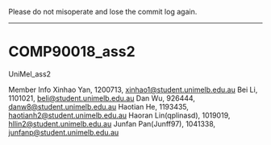 Please do not misoperate and lose the commit log again.
______________________________________________________
# COMP90018_ass2
UniMel_ass2

Member Info
Xinhao Yan, 1200713, xinhao1@student.unimelb.edu.au
Bei Li, 1101021, beli@student.unimelb.edu.au
Dan Wu, 926444, danw8@student.unimelb.edu.au
Haotian He, 1193435, haotianh2@student.unimelb.edu.au
Haoran Lin(qplinasd), 1019019, hllin2@student.unimelb.edu.au
Junfan Pan(Junff97), 1041338, junfanp@student.unimelb.edu.au
